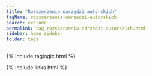 ```yaml
---
title: "Rozszerzenia narzędzi autorskich"
tagName: rozszerzenia-narzędzi-autorskich
search: exclude
permalink: tag_rozszerzenia-narzedzi-autorskich.html
sidebar: home_sidebar
folder: tags
---
```

{% include taglogic.html %}

{% include links.html %}
